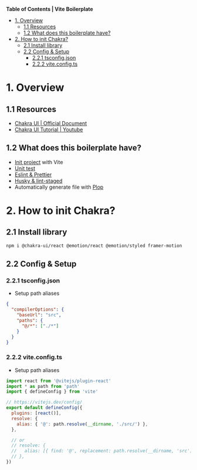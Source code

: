 **Table of Contents | Vite Boilerplate**

- [1. Overview](#1-overview)
  - [1.1 Resources](#11-resources)
  - [1.2 What does this boilerplate have?](#12-what-does-this-boilerplate-have)
- [2. How to init Chakra?](#2-how-to-init-chakra)
  - [2.1 Install library](#21-install-library)
  - [2.2 Config \& Setup](#22-config--setup)
    - [2.2.1 tsconfig.json](#221-tsconfigjson)
    - [2.2.2 vite.config.ts](#222-viteconfigts)

# 1. Overview

## 1.1 Resources

- [Chakra UI | Official Document](https://chakra-ui.com/getting-started)
- [Chakra UI Tutorial | Youtube](https://www.youtube.com/watch?v=iXsM6NkEmFc&list=PL4cUxeGkcC9hcnIeryurNMMcGBHp7AYlP&ab_channel=NetNinja)

## 1.2 What does this boilerplate have?

- [Init project](#21-init-project-with-vite) with Vite
- [Unit test](#3-how-to-setup-test)
- [Eslint & Prettier](#4-how-to-setup-prettier)
- [Husky & lint-staged](#5-how-to-setup-husky--lint-staged)
- Automatically generate file with [Plop](#6-how-to-setup-plop)

# 2. How to init Chakra?

## 2.1 Install library

```bash
npm i @chakra-ui/react @emotion/react @emotion/styled framer-motion
```

## 2.2 Config & Setup

### 2.2.1 tsconfig.json

- Setup path aliases

```json
{
  "compilerOptions": {
    "baseUrl": "src",
    "paths": {
      "@/*": ["./*"]
    }
  }
}
```

### 2.2.2 vite.config.ts

- Setup path aliases

```js
import react from '@vitejs/plugin-react'
import * as path from 'path'
import { defineConfig } from 'vite'

// https://vitejs.dev/config/
export default defineConfig({
  plugins: [react()],
  resolve: {
    alias: { '@': path.resolve(__dirname, './src/') },
  },

  // or
  // resolve: {
  //   alias: [{ find: '@', replacement: path.resolve(__dirname, 'src') }],
  // },
})
```

